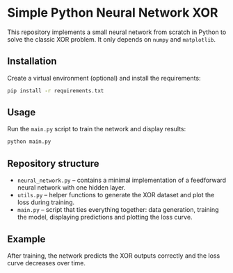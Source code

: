 # Simple Python Neural Network XOR

This repository implements a small neural network from scratch in Python to
solve the classic XOR problem. It only depends on `numpy` and `matplotlib`.

## Installation

Create a virtual environment (optional) and install the requirements:

```bash
pip install -r requirements.txt
```

## Usage

Run the `main.py` script to train the network and display results:

```bash
python main.py
```

## Repository structure

- `neural_network.py` – contains a minimal implementation of a feedforward
  neural network with one hidden layer.
- `utils.py` – helper functions to generate the XOR dataset and plot the loss
  during training.
- `main.py` – script that ties everything together: data generation,
  training the model, displaying predictions and plotting the loss curve.

## Example

After training, the network predicts the XOR outputs correctly and the loss
curve decreases over time.

